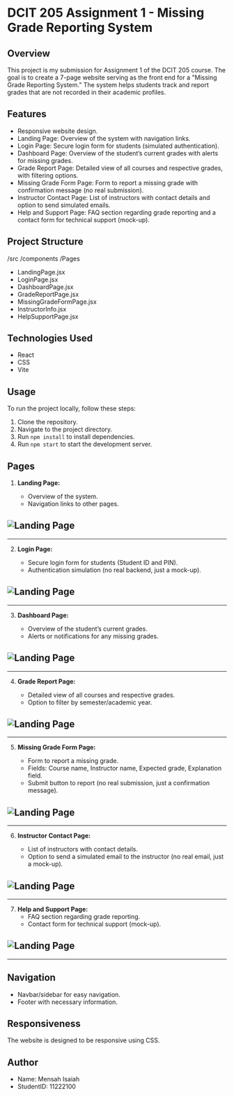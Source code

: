 # DCIT 205 Assignment 1 - Missing Grade Reporting System

## Overview

This project is my submission for Assignment 1 of the DCIT 205 course. The goal is to create a 7-page website serving as the front end for a "Missing Grade Reporting System." The system helps students track and report grades that are not recorded in their academic profiles.

## Features

- Responsive website design.
- Landing Page: Overview of the system with navigation links.
- Login Page: Secure login form for students (simulated authentication).
- Dashboard Page: Overview of the student’s current grades with alerts for missing grades.
- Grade Report Page: Detailed view of all courses and respective grades, with filtering options.
- Missing Grade Form Page: Form to report a missing grade with confirmation message (no real submission).
- Instructor Contact Page: List of instructors with contact details and option to send simulated emails.
- Help and Support Page: FAQ section regarding grade reporting and a contact form for technical support (mock-up).

## Project Structure

/src
/components
/Pages

- LandingPage.jsx
- LoginPage.jsx
- DashboardPage.jsx
- GradeReportPage.jsx
- MissingGradeFormPage.jsx
- InstructorInfo.jsx
- HelpSupportPage.jsx

## Technologies Used

- React
- CSS
- Vite

## Usage

To run the project locally, follow these steps:

1. Clone the repository.
2. Navigate to the project directory.
3. Run `npm install` to install dependencies.
4. Run `npm start` to start the development server.

## Pages

1. **Landing Page:**

   - Overview of the system.
   - Navigation links to other pages.

## ![Landing Page](./public/home.png)

---

2. **Login Page:**

   - Secure login form for students (Student ID and PIN).
   - Authentication simulation (no real backend, just a mock-up).

## ![Landing Page](./public/login.png)

---

3. **Dashboard Page:**

   - Overview of the student’s current grades.
   - Alerts or notifications for any missing grades.

## ![Landing Page](./public/dashboard.png)

---

4. **Grade Report Page:**

   - Detailed view of all courses and respective grades.
   - Option to filter by semester/academic year.

## ![Landing Page](./public/filter.png)

---

5. **Missing Grade Form Page:**

   - Form to report a missing grade.
   - Fields: Course name, Instructor name, Expected grade, Explanation field.
   - Submit button to report (no real submission, just a confirmation message).

## ![Landing Page](./public/report.png)

---

6. **Instructor Contact Page:**

   - List of instructors with contact details.
   - Option to send a simulated email to the instructor (no real email, just a mock-up).

## ![Landing Page](./public/instructor-list.png)

---

7. **Help and Support Page:**
   - FAQ section regarding grade reporting.
   - Contact form for technical support (mock-up).

## ![Landing Page](./public/help.png)

---

## Navigation

- Navbar/sidebar for easy navigation.
- Footer with necessary information.

## Responsiveness

The website is designed to be responsive using CSS.

## Author

- Name: Mensah Isaiah
- StudentID: 11222100
